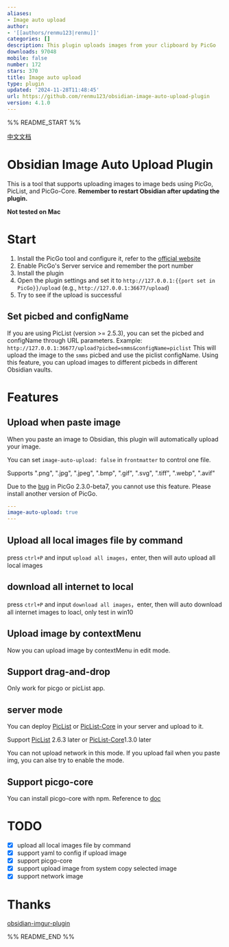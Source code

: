 ```yaml
---
aliases:
- Image auto upload
author:
- '[[authors/renmu123|renmu]]'
categories: []
description: This plugin uploads images from your clipboard by PicGo
downloads: 97048
mobile: false
number: 172
stars: 370
title: Image auto upload
type: plugin
updated: '2024-11-28T11:48:45'
url: https://github.com/renmu123/obsidian-image-auto-upload-plugin
version: 4.1.0
---
```


%% README_START %%

[中文文档](readme-zh.md)

# Obsidian Image Auto Upload Plugin

This is a tool that supports uploading images to image beds using PicGo, PicList, and PicGo-Core.
**Remember to restart Obsidian after updating the plugin.**

**Not tested on Mac**

# Start

1. Install the PicGo tool and configure it, refer to the [official website](https://github.com/Molunerfinn/PicGo)
2. Enable PicGo's Server service and remember the port number
3. Install the plugin
4. Open the plugin settings and set it to `http://127.0.0.1:{{port set in PicGo}}/upload` (e.g., `http://127.0.0.1:36677/upload`)
5. Try to see if the upload is successful

## Set picbed and configName

If you are using PicList (version >= 2.5.3), you can set the picbed and configName through URL parameters.
Example: `http://127.0.0.1:36677/upload?picbed=smms&configName=piclist`
This will upload the image to the `smms` picbed and use the piclist configName.
Using this feature, you can upload images to different picbeds in different Obsidian vaults.

# Features

## Upload when paste image

When you paste an image to Obsidian, this plugin will automatically upload your image.

You can set `image-auto-upload: false` in `frontmatter` to control one file.

Supports ".png", ".jpg", ".jpeg", ".bmp", ".gif", ".svg", ".tiff", ".webp", ".avif"

Due to the [bug](https://github.com/renmu123/obsidian-image-auto-upload-plugin/issues/2) in PicGo 2.3.0-beta7, you cannot use this feature. Please install another version of PicGo.

```yaml
---
image-auto-upload: true
---
```

## Upload all local images file by command

press `ctrl+P` and input `upload all images`，enter, then will auto upload all local images

## download all internet to local

press `ctrl+P` and input `download all images`，enter, then will auto download all internet images to loacl, only test in win10

## Upload image by contextMenu

Now you can upload image by contextMenu in edit mode.

## Support drag-and-drop

Only work for picgo or picList app.

## server mode

You can deploy [PicList](https://github.com/Kuingsmile/PicList/releases) or [PicList-Core](https://github.com/Kuingsmile/PicList-Core) in your server and upload to it.

Support [PicList](https://github.com/Kuingsmile/PicList/releases) 2.6.3 later or [PicList-Core](https://github.com/Kuingsmile/PicList-Core)1.3.0 later

You can not upload network in this mode.
If you upload fail when you paste img, you can alse try to enable the mode.

## Support picgo-core

You can install picgo-core with npm. Reference to [doc](https://picgo.github.io/PicGo-Core-Doc/)

# TODO

- [x] upload all local images file by command
- [x] support yaml to config if upload image
- [x] support picgo-core
- [x] support upload image from system copy selected image
- [x] support network image

# Thanks

[obsidian-imgur-plugin](https://github.com/gavvvr/obsidian-imgur-plugin)


%% README_END %%